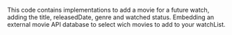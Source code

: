 This code contains implementations to add a movie for a future watch, adding the title, releasedDate, genre and watched status.
Embedding an external movie API database to select wich movies to add to your watchList.
